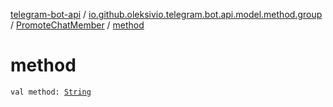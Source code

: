 [telegram-bot-api](../../index.md) / [io.github.oleksivio.telegram.bot.api.model.method.group](../index.md) / [PromoteChatMember](index.md) / [method](./method.md)

# method

`val method: `[`String`](https://kotlinlang.org/api/latest/jvm/stdlib/kotlin/-string/index.html)